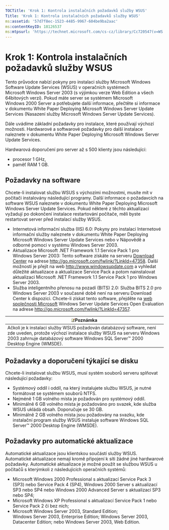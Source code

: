 ```yaml
---
TOCTitle: 'Krok 1: Kontrola instalačních požadavků služby WSUS'
Title: 'Krok 1: Kontrola instalačních požadavků služby WSUS'
ms:assetid: '57d7f8ec-1523-4485-9967-604be9ba2aac'
ms:contentKeyID: 18126537
ms:mtpsurl: 'https://technet.microsoft.com/cs-cz/library/Cc720547(v=WS.10)'
---
```


Krok 1: Kontrola instalačních požadavků služby WSUS
===================================================

Tento průvodce nabízí pokyny pro instalaci služby Microsoft Windows Software Update Services (WSUS) v operačních systémech Microsoft Windows Server 2003 (s výjimkou verze Web Edition a všech 64bitových verzí). Pokud máte server se systémem Microsoft Windows 2000 Server a potřebujete další informace, přečtěte si informace v dokumentu White Paper Deploying Microsoft Windows Server Update Services (Nasazení služby Microsoft Windows Server Update Services).

Dále uvádíme základní požadavky pro instalace, které používají výchozí možnosti. Hardwarové a softwarové požadavky pro další instalace naleznete v dokumentu White Paper Deploying Microsoft Windows Server Update Services.

Hardwarová doporučení pro server až s 500 klienty jsou následující:

-   procesor 1 GHz,
-   paměť RAM 1 GB.

Požadavky na software
---------------------

Chcete-li instalovat službu WSUS s výchozími možnostmi, musíte mít v počítači instalovány následující programy. Další informace o požadavcích na software WSUS naleznete v dokumentu White Paper Deploying Microsoft Windows Server Update Services. Pokud některé z těchto aktualizací vyžadují po dokončení instalace restartování počítače, měli byste restartovat server před instalací služby WSUS.

-   Internetová informační služba (IIS) 6.0: Pokyny pro instalaci Internetové informační služby naleznete v dokumentu White Paper Deploying Microsoft Windows Server Update Services nebo v Nápovědě a odborné pomoci v systému Windows Server 2003.
-   Aktualizace Microsoft .NET Framework 1.1 Service Pack 1 pro Windows Server 2003: Tento software získáte na serveru [Download Center](http://go.microsoft.com/fwlink/?linkid=47358) na adrese http://go.microsoft.com/fwlink/?LinkId=47358.
    Další možností je přejít na web http://www.windowsupdate.com a vyhledat důležité aktualizace a aktualizace Service Pack a potom nainstalovat aktualizaci Microsoft .NET Framework 1.1 Service Pack 1 pro Windows Server 2003.
-   Služba inteligentního přenosu na pozadí (BITS) 2.0: Služba BITS 2.0 pro Windows Server 2003 v současné době není na serveru Download Center k dispozici. Chcete-li získat tento software, přejděte na [web společnosti Microsoft](http://go.microsoft.com/fwlink/?linkid=47357) Windows Server Update Services Open Evaluation na adrese http://go.microsoft.com/fwlink/?LinkId=47357.

| ![](images/Cc720547.note(WS.10).gif)Poznámka                                                                                                                                                     |
|-------------------------------------------------------------------------------------------------------------------------------------------------------------------------------------------------------------------------------|
| Ačkoli je k instalaci služby WSUS požadován databázový software, není zde uveden, protože výchozí instalace služby WSUS na serveru Windows 2003 zahrnuje databázový software Windows SQL Server™ 2000 Desktop Engine (WMSDE). |

Požadavky a doporučení týkající se disku
----------------------------------------

Chcete-li instalovat službu WSUS, musí systém souborů serveru splňovat následující požadavky:

-   Systémový oddíl i oddíl, na který instalujete službu WSUS, je nutné formátovat se systémem souborů NTFS.
-   Nejméně 1 GB volného místa je požadován pro systémový oddíl.
-   Minimálně 6 GB volného místa je požadováno pro svazek, kde služba WSUS ukládá obsah. Doporučuje se 30 GB.
-   Minimálně 2 GB volného místa jsou požadovány na svazku, kde instalační program služby WSUS instaluje software Windows SQL Server™ 2000 Desktop Engine (WMSDE).

Požadavky pro automatické aktualizace
-------------------------------------

Automatické aktualizace jsou klientskou součástí služby WSUS. Automatické aktualizace nemají kromě připojení k síti žádné jiné hardwarové požadavky. Automatické aktualizace je možné použít se službou WSUS u počítačů s kterýmkoli z následujících operačních systémů:

-   Microsoft Windows 2000 Professional s aktualizací Service Pack 3 (SP3) nebo Service Pack 4 (SP4), Windows 2000 Server s aktualizací SP3 nebo SP4 nebo Windows 2000 Advanced Server s aktualizací SP3 nebo SP4;
-   Microsoft Windows XP Professional s aktualizací Service Pack 1 nebo Service Pack 2 či bez nich;
-   Microsoft Windows Server 2003, Standard Edition; Windows Server 2003, Enterprise Edition; Windows Server 2003, Datacenter Edition; nebo Windows Server 2003, Web Edition.
